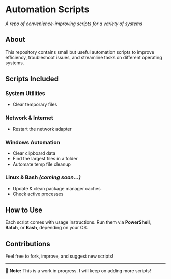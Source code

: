 # Automation Scripts  
*A repo of convenience-improving scripts for a variety of systems*  

## About  
This repository contains small but useful automation scripts to improve efficiency, troubleshoot issues, and streamline tasks on different operating systems.  

## Scripts Included  
### System Utilities  
- Clear temporary files  

### Network & Internet  
- Restart the network adapter  

### Windows Automation  
- Clear clipboard data  
- Find the largest files in a folder  
- Automate temp file cleanup  

### Linux & Bash *(coming soon...)*  
- Update & clean package manager caches  
- Check active processes  

## How to Use  
Each script comes with usage instructions. Run them via **PowerShell**, **Batch**, or **Bash**, depending on your OS.  

## Contributions  
Feel free to fork, improve, and suggest new scripts!  

---
📌 **Note:** This is a work in progress. I will keep on adding more scripts!
